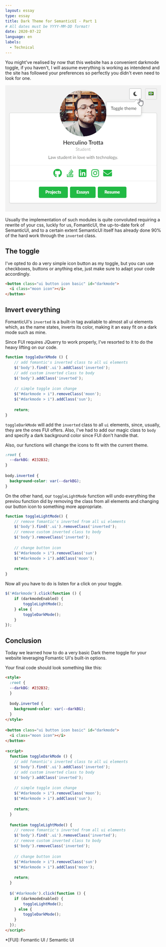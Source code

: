 ```yaml
---
layout: essay
type: essay
title: Dark Theme for SemanticUI - Part 1
# All dates must be YYYY-MM-DD format!
date: 2020-07-22
language: en
labels:
  - Technical
---
```

You might've realised by now that this website has a convenient darkmode toggle, if you haven't, I will assume everything is working as intendend and the site has followed your preferences so perfectly you didn't even need to look for one.

![Toggling darkmode](/images/essays/darkmode/darkmode_toggle.gif)

Usually the implementation of such modules is quite convoluted requiring a rewrite of your css, luckly for us, FomanticUI, the up-to-date fork of SemanticUI, and to a certain extent SemanticUI itself has already done 90% of the hard work through the `inverted` class.

## The toggle
I've opted to do a very simple icon button as my toggle, but you can use checkboxes, buttons or anything else, just make sure to adapt your code accordingly.

```html
<button class="ui button icon basic" id="darkmode">
  <i class="moon icon"></i>
</button>
```

## Invert everything
FomanticUI's `inverted` is a built-in tag avaliable to almost all ui elements which, as the name states, inverts its color, making it an easy fit on a dark mode such as mine.

Since FUI requires JQuerry to work properly, I've resorted to it to do the heavy lifting on our code.

```javascript
function toggleDarkMode () {
    // add fomantic's inverted class to all ui elements
    $('body').find('.ui').addClass('inverted');
    // add custom inverted class to body
    $('body').addClass('inverted');

    // simple toggle icon change
    $("#darkmode > i").removeClass('moon');
    $("#darkmode > i").addClass('sun');

    return;
}
```

`toggleDarkMode` will add the `inverted` class to all `ui` elements, since, usually, they are the ones FUI offers. Also, I've had to add our magic class to `body` and specify a dark background color since FUI don't handle that. 

Also, our functions will change the icons to fit with the current theme.

```css
:root {
  --darkBG: #232B32;
}

body.inverted {
  background-color: var(--darkBG);
}
```

On the other hand, our `toggleLightMode` function will undo everything the previou function did by removing the class from all elements and changing our button icon to something more appropriate.

```javascript
function toggleLightMode() {
    // remove fomantic's inverted from all ui elements
    $('body').find('.ui').removeClass('inverted');
    // remove custom inverted class to body
    $('body').removeClass('inverted');

    // change button icon
    $("#darkmode > i").removeClass('sun')
    $("#darkmode > i").addClass('moon');

    return;
}
```

Now all you have to do is listen for a click on your toggle.

```javascript
$('#darkmode').click(function () {
    if (darkmodeEnabled) {
        toggleLightMode();
    } else {
        toggleDarkMode();
    }
});
```

## Conclusion
Today we learned how to do a very basic Dark theme toggle for your website leveraging Fomantic UI's built-in options.

Your final code should look something like this:

```html
<style>
  :root {
  --darkBG: #232B32;
  }

  body.inverted {
    background-color: var(--darkBG);
  }
</style>

<button class="ui button icon basic" id="darkmode">
  <i class="moon icon"></i>
</button>

<script>
  function toggleDarkMode () {
    // add fomantic's inverted class to all ui elements
    $('body').find('.ui').addClass('inverted');
    // add custom inverted class to body
    $('body').addClass('inverted');

    // simple toggle icon change
    $("#darkmode > i").removeClass('moon');
    $("#darkmode > i").addClass('sun');

    return;
  }

  function toggleLightMode() {
    // remove fomantic's inverted from all ui elements
    $('body').find('.ui').removeClass('inverted');
    // remove custom inverted class to body
    $('body').removeClass('inverted');

    // change button icon
    $("#darkmode > i").removeClass('sun')
    $("#darkmode > i").addClass('moon');

    return;
  }

  $('#darkmode').click(function () {
    if (darkmodeEnabled) {
        toggleLightMode();
    } else {
        toggleDarkMode();
    }
  });
</script>
```

*[FUI]: Fomantic UI / Semantic UI
